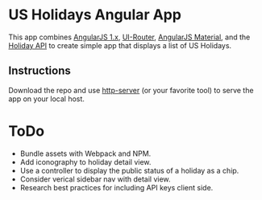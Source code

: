 # US Holidays Angular App
This app combines [AngularJS 1.x](https://angularjs.org/), [UI-Router](https://ui-router.github.io/ng1/), [AngularJS Material](https://material.angularjs.org/latest/), and the [Holiday API](https://holidayapi.com/) to create simple app that displays a list of US Holidays.

## Instructions
Download the repo and use [http-server](https://www.npmjs.com/package/http-server) (or your favorite tool) to serve the app on your local host.

# ToDo

* Bundle assets with Webpack and NPM.
* Add iconography to holiday detail view.
* Use a controller to display the public status of a holiday as a chip.
* Consider verical sidebar nav with detail view.
* Research best practices for including API keys client side.